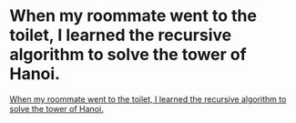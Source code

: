 # When my roommate went to the toilet, I learned the recursive algorithm to solve the tower of Hanoi.
[When my roommate went to the toilet, I learned the recursive algorithm to solve the tower of Hanoi.](https://aiwithcloud.com/2022/09/15/when_my_roommate_went_to_the_toilet_i_learned_the_recursive_algorithm_to_solve_the_tower_of_hanoi/)